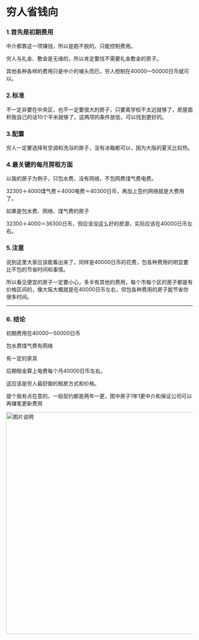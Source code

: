 # 穷人省钱向
### 1.首先是初期费用
中介都靠这一项赚钱，所以是跑不脱的，只能控制费用。

穷人与礼金、敷金是无缘的，所以肯定要找不需要礼金敷金的房子。

其他各种各样的费用只是中介的噱头而已，穷人控制在40000—50000日币就可以。

### 2.标准 
 不一定非要在中央区，也不一定要很大的房子，只要离学校不太远就够了，房屋面积我自己的话10个平米就够了，这两项的条件放低，可以找到更好的。



### 3.配置
穷人一定要选择有空调和洗浴的房子，没有冰箱都可以，因为大阪的夏天比较热。


### 4.最关键的每月房租方面
 以我的房子为例子，只包水费，没有网络，不包网费煤气费电费。

32300＋4000煤气费＋4000电费＝40300日币，再加上签约网络就是大费用了。

如果是包水费、网络、煤气费的房子

32300＋4000＝36300日币，但应该没这么好的房源，实际应该在40000日币左右。

### 5.注意
说到这里大家应该能看出来了，同样是40000日币的花费，包各种费用的明显要比不包的节省时间和事情。

所以看见便宜的房子一定要小心，多半有其他的费用，每个市每个区的房子都是有价格区间的，像大阪大概就是在40000日币左右，但包各种费用的房子能节省你很多时间。

---

### 6. 结论

初期费用在40000—50000日币

包水费煤气费有网络

有一定的家具

后期租金算上电费每个月40000日币左右。

这应该是穷人最舒服的租房方式和价格。

提个我有点在意的，一般契约都是两年一更，图中房子1年1更中介和保证公司可以再赚笔更新费用


<img src="posts/imp/dlwbpetlkvoa1.jpg" alt="图片说明" width="600">





